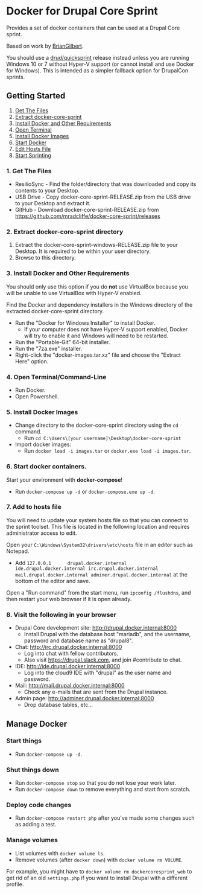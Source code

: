 # Docker for Drupal Core Sprint

Provides a set of docker containers that can be used at a Drupal Core sprint.

Based on work by [BrianGilbert](https://github.com/BrianGilbert/docksal-core-sprint).

You should use a [drud/quicksprint](https://github.com/drud/quicksprint) release instead unless you are running Windows 10 or 7 without Hyper-V support (or cannot install and use Docker for Windows). This is intended as a simpler fallback option for DrupalCon sprints.

## Getting Started

1. [Get The Files](#get-the-files)
2. [Extract docker-core-sprint](#extract-files)
3. [Install Docker and Other Requirements](#install)
4. [Open Terminal](#open-terminal)
5. [Install Docker Images](#install-images)
6. [Start Docker](#start)
7. [Edit Hosts File](#edit-hosts-file)
8. [Start Sprinting](#start-contributing)

<a name="get-the-files"></a>
### 1. Get The Files

* ResilioSync - Find the folder/directory that was downloaded and copy its contents to your Desktop.
* USB Drive - Copy docker-core-sprint-RELEASE.zip from the USB drive to your Desktop and extract it.
* GitHub - Download docker-core-sprint-RELEASE.zip from https://github.com/mradcliffe/docker-core-sprint/releases

<a name="extract-files"></a>
### 2. Extract docker-core-sprint directory

   1. Extract the docker-core-sprint-windows-RELEASE.zip file to your Desktop. It is required to be within your user directory.
   2. Browse to this directory.

<a name="install"></a>
### 3. Install Docker and Other Requirements

You should only use this option if you do **not** use VirtualBox because you will be unable to use VirtualBox with Hyper-V enabled.

Find the Docker and dependency installers in the Windows directory of the extracted docker-core-sprint directory. 

* Run the "Docker for Windows Installer" to install Docker.
   * If your computer does not have Hyper-V support enabled, Docker will try to enable it and Windows will need to be restarted.
* Run the "Portable-Git" 64-bit installer.
* Run the "7za.exe" installer.
* Right-click the "docker-images.tar.xz" file and choose the "Extract Here" option.

<a name="open-terminal"></a>
### 4. Open Terminal/Command-Line

* Run Docker.
* Open Powershell.

<a name="install-images"></a>
### 5. Install Docker Images

* Change directory to the docker-core-sprint directory using the `cd` command.
   * Run `cd C:\Users\[your username]\Desktop\docker-core-sprint`
* Import docker images:
   * Run `docker load -i images.tar` or `docker.exe load -i images.tar`.

<a name="start"></a>
### 6. Start docker containers.

Start your environment with **docker-compose**!

* Run `docker-compose up -d` or `docker-compose.exe up -d`.

<a name="edit-hosts-file"></a>
### 7. Add to hosts file

You will need to update your system hosts file so that you can connect to the sprint toolset. This file is located in the following location and requires administrator access to edit.

Open your `C:\Windows\System32\drivers\etc\hosts` file in an editor such as Notepad.

* Add `127.0.0.1      drupal.docker.internal ide.drupal.docker.internal irc.drupal.docker.internal mail.drupal.docker.internal adminer.drupal.docker.internal` at the bottom of the editor and save.

Open a "Run command" from the start menu, run `ipconfig /flushdns`, and then restart your web browser if it is open already.

<a name="start-contributing"></a>
### 8. Visit the following in your browser

* Drupal Core development site: http://drupal.docker.internal:8000
   * Install Drupal with the database host "mariadb", and the username, password and database name as "drupal8".
* Chat: http://irc.drupal.docker.internal:8000
   * Log into chat with fellow contributors.
   * Also visit https://drupal.slack.com, and join #contribute to chat.
* IDE: http://ide.drupal.docker.internal:8000
   * Log into the cloud9 IDE with "drupal" as the user name and password.
* Mail: http://mail.drupal.docker.internal:8000
   * Check any e-mails that are sent from the Drupal instance.
* Admin page: http://adminer.drupal.docker.internal:8000
   * Drop database tables, etc...

## Manage Docker

### Start things

* Run `docker-compose up -d`.

### Shut things down

* Run `docker-compose stop` so that you do not lose your work later.
* Run `docker-compose down` to remove everything and start from scratch.

### Deploy code changes

* Run `docker-compose restart php` after you've made some changes such as adding a test.

### Manage volumes

* List volumes with `docker volume ls`.
* Remove volumes (after `docker down`) with `docker volume rm VOLUME`.

For example, you might have to `docker volume rm dockercoresprint_web` to get
rid of an old `settings.php` if you want to install Drupal with a different
profile.
